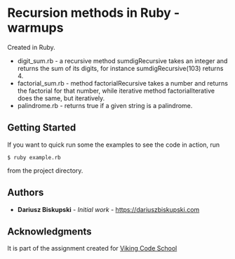 #  Recursion methods in Ruby - warmups

Created in Ruby.
- digit_sum.rb - a recursive method sumdigRecursive takes an integer and returns the sum of its digits, for instance sumdigRecursive(103) returns 4.
- factorial_sum.rb - method factorialRecursive takes a number and returns the factorial for that number, while iterative method factorialIterative does the same, but iteratively.
- palindrome.rb - returns true if a given string is a palindrome.

## Getting Started

If you want to quick run some the examples to see the code in action, run
```
$ ruby example.rb
```
from the project directory.

## Authors

* **Dariusz Biskupski** - *Initial work* - https://dariuszbiskupski.com


## Acknowledgments

It is part of the assignment created for [Viking Code School](https://www.vikingcodeschool.com/)
